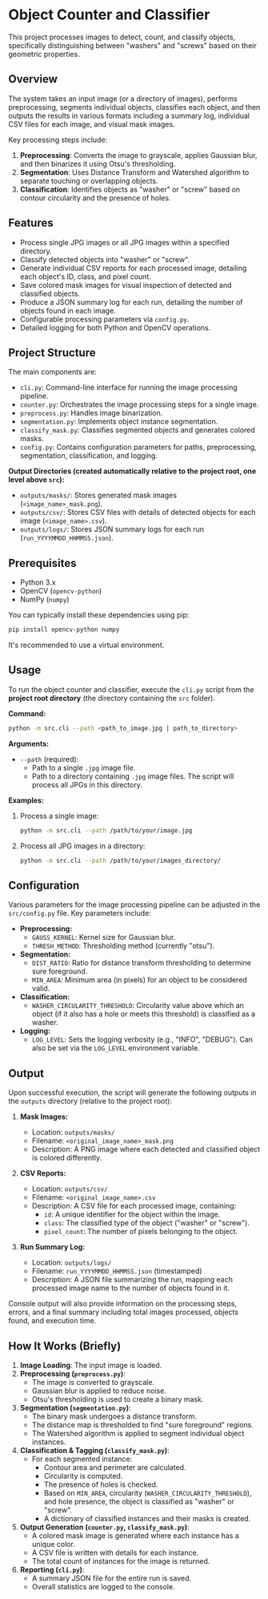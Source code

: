 # Object Counter and Classifier

This project processes images to detect, count, and classify objects, specifically distinguishing between "washers" and "screws" based on their geometric properties.

## Overview

The system takes an input image (or a directory of images), performs preprocessing, segments individual objects, classifies each object, and then outputs the results in various formats including a summary log, individual CSV files for each image, and visual mask images.

Key processing steps include:
1.  **Preprocessing**: Converts the image to grayscale, applies Gaussian blur, and then binarizes it using Otsu's thresholding.
2.  **Segmentation**: Uses Distance Transform and Watershed algorithm to separate touching or overlapping objects.
3.  **Classification**: Identifies objects as "washer" or "screw" based on contour circularity and the presence of holes.

## Features

- Process single JPG images or all JPG images within a specified directory.
- Classify detected objects into "washer" or "screw".
- Generate individual CSV reports for each processed image, detailing each object's ID, class, and pixel count.
- Save colored mask images for visual inspection of detected and classified objects.
- Produce a JSON summary log for each run, detailing the number of objects found in each image.
- Configurable processing parameters via `config.py`.
- Detailed logging for both Python and OpenCV operations.

## Project Structure

The main components are:

- `cli.py`: Command-line interface for running the image processing pipeline.
- `counter.py`: Orchestrates the image processing steps for a single image.
- `preprocess.py`: Handles image binarization.
- `segmentation.py`: Implements object instance segmentation.
- `classify_mask.py`: Classifies segmented objects and generates colored masks.
- `config.py`: Contains configuration parameters for paths, preprocessing, segmentation, classification, and logging.

**Output Directories (created automatically relative to the project root, one level above `src`):**

- `outputs/masks/`: Stores generated mask images (`<image_name>_mask.png`).
- `outputs/csv/`: Stores CSV files with details of detected objects for each image (`<image_name>.csv`).
- `outputs/logs/`: Stores JSON summary logs for each run (`run_YYYYMMDD_HHMMSS.json`).

## Prerequisites

- Python 3.x
- OpenCV (`opencv-python`)
- NumPy (`numpy`)

You can typically install these dependencies using pip:
```bash
pip install opencv-python numpy
```
It's recommended to use a virtual environment.

## Usage

To run the object counter and classifier, execute the `cli.py` script from the **project root directory** (the directory containing the `src` folder).

**Command:**
```bash
python -m src.cli --path <path_to_image.jpg | path_to_directory>
```

**Arguments:**

- `--path` (required):
    - Path to a single `.jpg` image file.
    - Path to a directory containing `.jpg` image files. The script will process all JPGs in this directory.

**Examples:**

1.  Process a single image:
    ```bash
    python -m src.cli --path /path/to/your/image.jpg
    ```

2.  Process all JPG images in a directory:
    ```bash
    python -m src.cli --path /path/to/your/images_directory/
    ```

## Configuration

Various parameters for the image processing pipeline can be adjusted in the `src/config.py` file. Key parameters include:

- **Preprocessing:**
    - `GAUSS_KERNEL`: Kernel size for Gaussian blur.
    - `THRESH_METHOD`: Thresholding method (currently "otsu").
- **Segmentation:**
    - `DIST_RATIO`: Ratio for distance transform thresholding to determine sure foreground.
    - `MIN_AREA`: Minimum area (in pixels) for an object to be considered valid.
- **Classification:**
    - `WASHER_CIRCULARITY_THRESHOLD`: Circularity value above which an object (if it also has a hole or meets this threshold) is classified as a washer.
- **Logging:**
    - `LOG_LEVEL`: Sets the logging verbosity (e.g., "INFO", "DEBUG"). Can also be set via the `LOG_LEVEL` environment variable.

## Output

Upon successful execution, the script will generate the following outputs in the `outputs` directory (relative to the project root):

1.  **Mask Images:**
    - Location: `outputs/masks/`
    - Filename: `<original_image_name>_mask.png`
    - Description: A PNG image where each detected and classified object is colored differently.

2.  **CSV Reports:**
    - Location: `outputs/csv/`
    - Filename: `<original_image_name>.csv`
    - Description: A CSV file for each processed image, containing:
        - `id`: A unique identifier for the object within the image.
        - `class`: The classified type of the object ("washer" or "screw").
        - `pixel_count`: The number of pixels belonging to the object.

3.  **Run Summary Log:**
    - Location: `outputs/logs/`
    - Filename: `run_YYYYMMDD_HHMMSS.json` (timestamped)
    - Description: A JSON file summarizing the run, mapping each processed image name to the number of objects found in it.

Console output will also provide information on the processing steps, errors, and a final summary including total images processed, objects found, and execution time.

## How It Works (Briefly)

1.  **Image Loading**: The input image is loaded.
2.  **Preprocessing (`preprocess.py`)**:
    - The image is converted to grayscale.
    - Gaussian blur is applied to reduce noise.
    - Otsu's thresholding is used to create a binary mask.
3.  **Segmentation (`segmentation.py`)**:
    - The binary mask undergoes a distance transform.
    - The distance map is thresholded to find "sure foreground" regions.
    - The Watershed algorithm is applied to segment individual object instances.
4.  **Classification & Tagging (`classify_mask.py`)**:
    - For each segmented instance:
        - Contour area and perimeter are calculated.
        - Circularity is computed.
        - The presence of holes is checked.
        - Based on `MIN_AREA`, circularity (`WASHER_CIRCULARITY_THRESHOLD`), and hole presence, the object is classified as "washer" or "screw".
        - A dictionary of classified instances and their masks is created.
5.  **Output Generation (`counter.py`, `classify_mask.py`)**:
    - A colored mask image is generated where each instance has a unique color.
    - A CSV file is written with details for each instance.
    - The total count of instances for the image is returned.
6.  **Reporting (`cli.py`)**:
    - A summary JSON file for the entire run is saved.
    - Overall statistics are logged to the console.